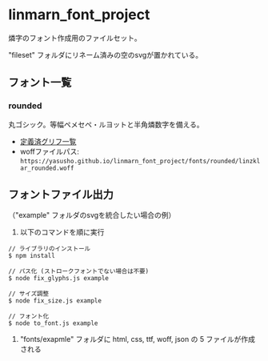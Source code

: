 # linmarn_font_project
燐字のフォント作成用のファイルセット。

"fileset" フォルダにリネーム済みの空のsvgが置かれている。

## フォント一覧
### rounded
丸ゴシック。等幅ペメセペ・ルヨットと半角燐数字を備える。
- [定義済グリフ一覧](https://yasusho.github.io/linmarn_font_project/fonts/rounded/linzklar_rounded.html)
- woffファイルパス: `https://yasusho.github.io/linmarn_font_project/fonts/rounded/linzklar_rounded.woff`

## フォントファイル出力
（"example" フォルダのsvgを統合したい場合の例）

1. 以下のコマンドを順に実行
```
// ライブラリのインストール
$ npm install

// パス化 (ストロークフォントでない場合は不要)
$ node fix_glyphs.js example

// サイズ調整
$ node fix_size.js example

// フォント化
$ node to_font.js example
```

1. "fonts/exapmle" フォルダに html, css, ttf, woff, json の 5 ファイルが作成される